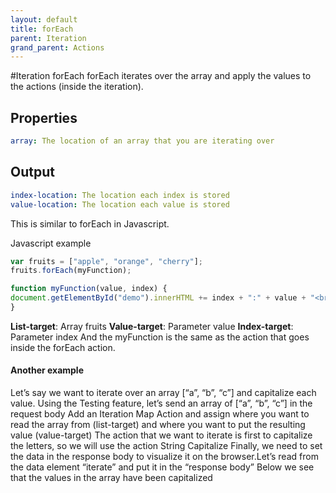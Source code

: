 ```yaml
---
layout: default
title: forEach
parent: Iteration
grand_parent: Actions
---
```

#Iteration forEach
forEach iterates over the array and apply the values to the actions (inside the iteration).

## Properties
```yaml
array: The location of an array that you are iterating over
```

## Output
```yaml
index-location: The location each index is stored
value-location: The location each value is stored
```

This is similar to forEach in Javascript.

Javascript example
```js
var fruits = ["apple", "orange", "cherry"];
fruits.forEach(myFunction);

function myFunction(value, index) {
document.getElementById("demo").innerHTML += index + ":" + value + "<br>";
}
```
**List-target**:  Array fruits
**Value-target**:  Parameter value
**Index-target**:  Parameter index
And the myFunction is the same as the action that goes inside the forEach action.

#### Another example
Let’s say we want to iterate over an array [“a”, “b”, “c”] and capitalize each value.
Using the Testing feature, let’s send an array of [“a”, “b”, “c”] in the request body
Add an Iteration Map Action and assign where you want to read the array from (list-target) and where you want to put the resulting value (value-target)
The action that we want to iterate is first to capitalize the letters, so we will use the action String Capitalize
Finally, we need to set the data in the response body to visualize it on the browser.Let’s read from the data element “iterate” and put it in the “response body”
Below we see that the values in the array have been capitalized
